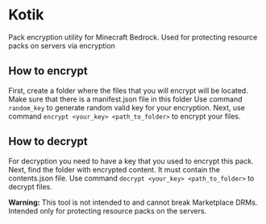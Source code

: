 # Kotik
Pack encryption utility for Minecraft Bedrock. Used for protecting resource packs on servers via encryption

## How to encrypt
First, create a folder where the files that you will encrypt will be located. Make sure that there is a manifest.json file in this folder
Use command `random_key` to generate random valid key for your encryption.
Next, use command `encrypt <your_key> <path_to_folder>` to encrypt your files.

## How to decrypt
For decryption you need to have a key that you used to encrypt this pack. Next, find the folder with encrypted content. It must contain the contents.json file.
Use command `decrypt <your_key> <path_to_folder>` to decrypt files.

**Warning:** This tool is not intended to and cannot break Marketplace DRMs. Intended only for protecting resource packs on the servers.
